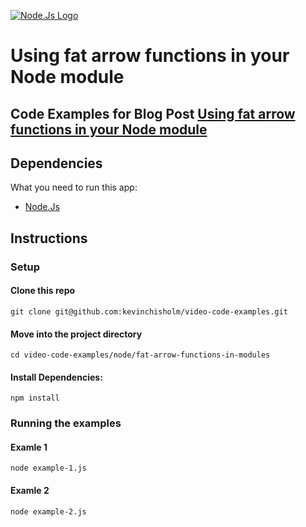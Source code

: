 [![Node.Js Logo](https://sub1.kevinchisholm.com/blog/images/node-js-logo-200.png)](http://www.nodejsconnect.com/)

# Using fat arrow functions in your Node module

## Code Examples for Blog Post [Using fat arrow functions in your Node module](https://blog.kevinchisholm.com/javascript/node-js/fat-arrow-functions-in-modules/)

## Dependencies

What you need to run this app:

* [Node.Js](https://nodejs.org)

## Instructions

### Setup

#### Clone this repo

```
git clone git@github.com:kevinchisholm/video-code-examples.git
```

#### Move into the project directory

```
cd video-code-examples/node/fat-arrow-functions-in-modules
```

#### Install Dependencies:

```
npm install
```

### Running the examples

#### Examle 1

```
node example-1.js
```

#### Examle 2

```
node example-2.js
```
